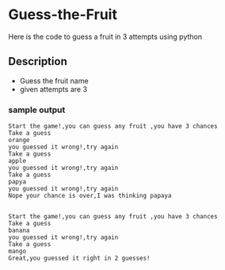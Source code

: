 # Guess-the-Fruit
Here is the code to guess a fruit in 3 attempts using python

## Description
* Guess the fruit name 
* given attempts are 3

### sample output
```
Start the game!,you can guess any fruit ,you have 3 chances
Take a guess
orange
you guessed it wrong!,try again 
Take a guess
apple
you guessed it wrong!,try again 
Take a guess
papya
you guessed it wrong!,try again 
Nope your chance is over,I was thinking papaya


Start the game!,you can guess any fruit ,you have 3 chances
Take a guess
banana
you guessed it wrong!,try again 
Take a guess
mango
Great,you guessed it right in 2 guesses!
```

